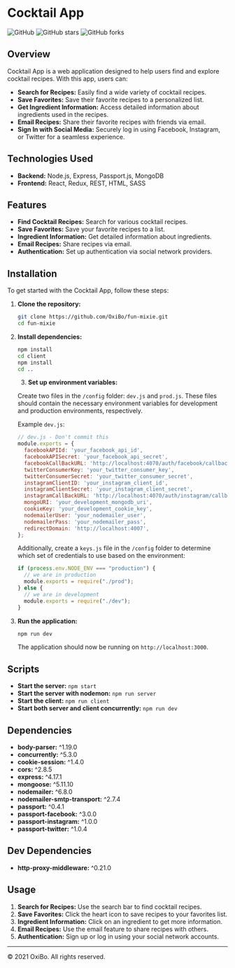 # Cocktail App

![GitHub](https://img.shields.io/github/license/OxiBo/fun-mixie)
![GitHub stars](https://img.shields.io/github/stars/OxiBo/fun-mixie)
![GitHub forks](https://img.shields.io/github/forks/OxiBo/fun-mixie)

## Overview

Cocktail App is a web application designed to help users find and explore cocktail recipes. With this app, users can:

- **Search for Recipes:** Easily find a wide variety of cocktail recipes.
- **Save Favorites:** Save their favorite recipes to a personalized list.
- **Get Ingredient Information:** Access detailed information about ingredients used in the recipes.
- **Email Recipes:** Share their favorite recipes with friends via email.
- **Sign In with Social Media:** Securely log in using Facebook, Instagram, or Twitter for a seamless experience.

## Technologies Used

- **Backend:** Node.js, Express, Passport.js, MongoDB
- **Frontend:** React, Redux, REST, HTML, SASS

## Features

- **Find Cocktail Recipes:** Search for various cocktail recipes.
- **Save Favorites:** Save your favorite recipes to a list.
- **Ingredient Information:** Get detailed information about ingredients.
- **Email Recipes:** Share recipes via email.
- **Authentication:** Set up authentication via social network providers.

## Installation

To get started with the Cocktail App, follow these steps:

1. **Clone the repository:**

    ```sh
    git clone https://github.com/OxiBo/fun-mixie.git
    cd fun-mixie
    ```

2. **Install dependencies:**

    ```sh
    npm install 
    cd client
    npm install
    cd ..
    ```
    

   3. **Set up environment variables:**

   Create two files in the `/config` folder: `dev.js` and `prod.js`. These files should contain the necessary environment variables for development and production environments, respectively.

    Example `dev.js`:
    ```js
    // dev.js - Don't commit this
    module.exports = {
      facebookAPIId: 'your_facebook_api_id',
      facebookAPISecret: 'your_facebook_api_secret',
      facebookCallBackURL: 'http://localhost:4070/auth/facebook/callback',
      twitterConsumerKey: 'your_twitter_consumer_key',
      twitterConsumerSecret: 'your_twitter_consumer_secret',
      instagramClientID: 'your_instagram_client_id',
      instagramClientSecret: 'your_instagram_client_secret',
      instagramCallBackURL: 'http://localhost:4070/auth/instagram/callback',
      mongoURI: 'your_development_mongodb_uri',
      cookieKey: 'your_development_cookie_key',
      nodemailerUser: 'your_nodemailer_user',
      nodemailerPass: 'your_nodemailer_pass',
      redirectDomain: 'http://localhost:4007',
    };
    ```

    Additionally, create a `keys.js` file in the `/config` folder to determine which set of credentials to use based on the environment:

    ```js
    if (process.env.NODE_ENV === "production") {
      // we are in production
      module.exports = require("./prod");
    } else {
      // we are in development
      module.exports = require("./dev");
    }
    ```

4. **Run the application:**

    ```sh
    npm run dev
    ```

    The application should now be running on `http://localhost:3000`.

## Scripts

- **Start the server:** `npm start`
- **Start the server with nodemon:** `npm run server`
- **Start the client:** `npm run client`
- **Start both server and client concurrently:** `npm run dev`

## Dependencies

- **body-parser:** ^1.19.0
- **concurrently:** ^5.3.0
- **cookie-session:** ^1.4.0
- **cors:** ^2.8.5
- **express:** ^4.17.1
- **mongoose:** ^5.11.10
- **nodemailer:** ^6.8.0
- **nodemailer-smtp-transport:** ^2.7.4
- **passport:** ^0.4.1
- **passport-facebook:** ^3.0.0
- **passport-instagram:** ^1.0.0
- **passport-twitter:** ^1.0.4

## Dev Dependencies

- **http-proxy-middleware:** ^0.21.0

## Usage

1. **Search for Recipes:** Use the search bar to find cocktail recipes.
2. **Save Favorites:** Click the heart icon to save recipes to your favorites list.
3. **Ingredient Information:** Click on an ingredient to get more information.
4. **Email Recipes:** Use the email feature to share recipes with others.
5. **Authentication:** Sign up or log in using your social network accounts.


---

© 2021 OxiBo. All rights reserved.
